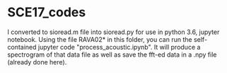 # SCE17_codes
I converted to sioread.m file into sioread.py for use in python 3.6, jupyter notebook.
Using the file RAVA02* in this folder, you can run the self-contained jupyter code "process_acoustic.ipynb". 
It will produce a spectrogram of that data file as well as save the fft-ed data in a .npy file (already done here).


